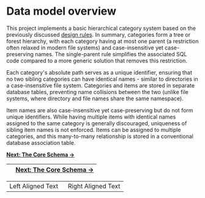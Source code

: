 # Data model overview

This project implements a basic hierarchical category system based on the previously discussed [design rules][MP Design Rules]. In summary, categories form a tree or forest hierarchy, with each category having at most one parent (a restriction often relaxed in modern file systems) and case-insensitive yet case-preserving names. The single-parent rule simplifies the associated SQL code compared to a more generic solution that removes this restriction.

Each category's absolute path serves as a unique identifier, ensuring that no two sibling categories can have identical names - similar to directories in a case-insensitive file system. Categories and items are stored in separate database tables, preventing name collisions between the two (unlike file systems, where directory and file names share the same namespace).

Item names are also case-insensitive yet case-preserving but do not form unique identifiers. While having multiple items with identical names assigned to the same category is generally discouraged, uniqueness of sibling item names is not enforced. Items can be assigned to multiple categories, and this many-to-many relationship is stored in a conventional database association table.

[**Next: The Core Schema -\>**][CoreSchema]


|     | [**Next: The Core Schema ->**][CoreSchema] |
| --- | ------------------------------------------ |

<table width=100%>
  <tr width=100%>
    <td style="text-align: left; width: 50%;">Left Aligned Text</td>
    <td style="text-align: right; width: 50%;">Right Aligned Text</td>
  </tr>
</table>



<!-- References -->

[MP Design Rules]: https://pchemguy.github.io/SQLite-SQL-Tutorial/mat-paths/design-rules
[CoreSchema]: https://github.com/pchemguy/SQLiteMP/blob/main/sqlitemp/docs/CoreSchema.md